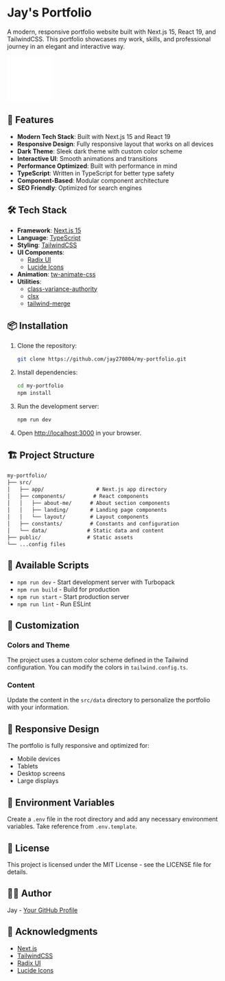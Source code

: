 # Jay's Portfolio

A modern, responsive portfolio website built with Next.js 15, React 19, and TailwindCSS. This portfolio showcases my work, skills, and professional journey in an elegant and interactive way.

![Portfolio Preview](public/Brand.svg)

## 🚀 Features

- **Modern Tech Stack**: Built with Next.js 15 and React 19
- **Responsive Design**: Fully responsive layout that works on all devices
- **Dark Theme**: Sleek dark theme with custom color scheme
- **Interactive UI**: Smooth animations and transitions
- **Performance Optimized**: Built with performance in mind
- **TypeScript**: Written in TypeScript for better type safety
- **Component-Based**: Modular component architecture
- **SEO Friendly**: Optimized for search engines

## 🛠️ Tech Stack

- **Framework**: [Next.js 15](https://nextjs.org/)
- **Language**: [TypeScript](https://www.typescriptlang.org/)
- **Styling**: [TailwindCSS](https://tailwindcss.com/)
- **UI Components**:
  - [Radix UI](https://www.radix-ui.com/)
  - [Lucide Icons](https://lucide.dev/)
- **Animation**: [tw-animate-css](https://www.npmjs.com/package/tw-animate-css)
- **Utilities**:
  - [class-variance-authority](https://cva.style/docs)
  - [clsx](https://github.com/lukeed/clsx)
  - [tailwind-merge](https://github.com/dcastil/tailwind-merge)

## 📦 Installation

1. Clone the repository:
   ```bash
   git clone https://github.com/jay270804/my-portfolio.git
   ```

2. Install dependencies:
   ```bash
   cd my-portfolio
   npm install
   ```

3. Run the development server:
   ```bash
   npm run dev
   ```

4. Open [http://localhost:3000](http://localhost:3000) in your browser.

## 🏗️ Project Structure

```
my-portfolio/
├── src/
│   ├── app/                 # Next.js app directory
│   ├── components/         # React components
│   │   ├── about-me/      # About section components
│   │   ├── landing/       # Landing page components
│   │   └── layout/        # Layout components
│   ├── constants/         # Constants and configuration
│   └── data/             # Static data and content
├── public/               # Static assets
└── ...config files
```

## 🚀 Available Scripts

- `npm run dev` - Start development server with Turbopack
- `npm run build` - Build for production
- `npm run start` - Start production server
- `npm run lint` - Run ESLint

## 🎨 Customization

### Colors and Theme
The project uses a custom color scheme defined in the Tailwind configuration. You can modify the colors in `tailwind.config.ts`.

### Content
Update the content in the `src/data` directory to personalize the portfolio with your information.

## 📱 Responsive Design

The portfolio is fully responsive and optimized for:
- Mobile devices
- Tablets
- Desktop screens
- Large displays

## 🔧 Environment Variables

Create a `.env` file in the root directory and add any necessary environment variables.
Take reference from `.env.template`.

## 📄 License

This project is licensed under the MIT License - see the LICENSE file for details.

## 👨‍💻 Author

Jay - [Your GitHub Profile](https://github.com/jay270804)

## 🙏 Acknowledgments

- [Next.js](https://nextjs.org/)
- [TailwindCSS](https://tailwindcss.com/)
- [Radix UI](https://www.radix-ui.com/)
- [Lucide Icons](https://lucide.dev/)
